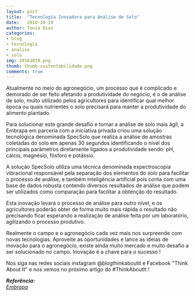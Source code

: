 ```yaml
---
layout: post
title:  "Tecnologia Inovadora para Análise de Solo"
date:   2016-10-19
author: Tonia Dias
categories: 
- blog
- tecnologia
- analise
- solo
img: 20161019.png
thumb: thumb-sustentabilidade.png
comments: true
---
```


Atualmente no meio do agronegócio, um processo que é complicado e demorado de ser feito afetando a produtividade do negócio, é o de análise de solo, muito utilizado pelos agricultores para identificar qual melhor época ou quais nutrientes o solo precisará para manter a produtividade do alimento plantado.<!--more-->

Para solucionar este grande desafio e tornar a análise de solo mais ágil, a Embrapa em parceria com a iniciativa privada criou uma solução tecnológica denominada SpecSolo que realiza a análise de amostras coletadas do solo em apenas 30 segundos identificando o nível dos principais parâmetros diretamente ligados a produtividade sendo: pH, cálcio, magnésio, fósforo e potássio.

A solução SpecSolo utiliza uma técnica denominada espectroscopia vibracional responsável pela separação dos elementos do solo para facilitar o processo de análise, e também inteligência artificial pois conta com uma base de dados robusta contendo diversos resultados de análise que podem ser utilizados como comparação para facilitar a obtenção do resultado.

Esta inovação levará o processo de análise para outro nível, e os agricultores poderão obter de forma muito mais rápida o resultado não precisando ficar esperando a realização de análise feita por um laboratório, agilizando o processo produtivo.

Realmente o campo e o agronegócio cada vez mais nos surpreende com novas tecnologias. Aproveite as oportunidades e lance as ideias de inovação para o agronegócio, existe ainda muito mercado e muito desafio a ser solucionado no campo. Inovação é a chave para o sucesso !

Nos siga nas redes sociais instagram @blogthinkaboutit e Facebook "Think About It" e nos vemos no próximo artigo do #ThinkAboutIt !

<i>
	<b>Referência: </b><br/>
	<a href="https://www.embrapa.br/busca-de-noticias/-/noticia/17162564/tecnologia-inovadora-analisa-solos-em-apenas-30-segundos?link=agencia">Embrapa</a><br/>
</i>